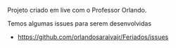 Projeto criado em live com o Professor Orlando.

Temos algumas issues para serem desenvolvidas
* https://github.com/orlandosaraivajr/Feriados/issues

